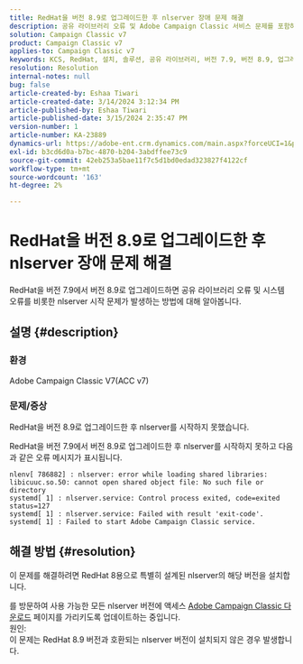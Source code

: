 ```yaml
---
title: RedHat을 버전 8.9로 업그레이드한 후 nlserver 장애 문제 해결
description: 공유 라이브러리 오류 및 Adobe Campaign Classic 서비스 문제를 포함하여 RedHat을 버전 8.9로 업그레이드한 후 nlserver 오류를 해결하는 방법에 대해 알아봅니다.
solution: Campaign Classic v7
product: Campaign Classic v7
applies-to: Campaign Classic v7
keywords: KCS, RedHat, 설치, 솔루션, 공유 라이브러리, 버전 7.9, 버전 8.9, 업그레이드, nlserver, 종료 코드
resolution: Resolution
internal-notes: null
bug: false
article-created-by: Eshaa Tiwari
article-created-date: 3/14/2024 3:12:34 PM
article-published-by: Eshaa Tiwari
article-published-date: 3/15/2024 2:35:47 PM
version-number: 1
article-number: KA-23889
dynamics-url: https://adobe-ent.crm.dynamics.com/main.aspx?forceUCI=1&pagetype=entityrecord&etn=knowledgearticle&id=ff036546-15e2-ee11-904c-6045bd03c412
exl-id: b3cd6d0a-b7bc-4870-b204-3abdffee73c9
source-git-commit: 42eb253a5bae11f7c5d1bd0edad323827f4122cf
workflow-type: tm+mt
source-wordcount: '163'
ht-degree: 2%

---
```


# RedHat을 버전 8.9로 업그레이드한 후 nlserver 장애 문제 해결


RedHat을 버전 7.9에서 버전 8.9로 업그레이드하면 공유 라이브러리 오류 및 시스템 오류를 비롯한 nlserver 시작 문제가 발생하는 방법에 대해 알아봅니다.

## 설명 {#description}


### 환경

Adobe Campaign Classic V7(ACC v7)

### 문제/증상

RedHat을 버전 8.9로 업그레이드한 후 nlserver를 시작하지 못했습니다.

RedHat을 버전 7.9에서 버전 8.9로 업그레이드한 후 nlserver를 시작하지 못하고 다음과 같은 오류 메시지가 표시됩니다.


```
nlenv[ 786882] : nlserver: error while loading shared libraries: libicuuc.so.50: cannot open shared object file: No such file or directory
systemd[ 1] : nlserver.service: Control process exited, code=exited status=127
systemd[ 1] : nlserver.service: Failed with result 'exit-code'.
systemd[ 1] : Failed to start Adobe Campaign Classic service.
```





## 해결 방법 {#resolution}


이 문제를 해결하려면 RedHat 8용으로 특별히 설계된 nlserver의 해당 버전을 설치합니다.

를 방문하여 사용 가능한 모든 nlserver 버전에 액세스 [Adobe Campaign Classic 다운로드](https://experience.adobe.com/#/downloads/content/software-distribution/ko/campaign.html) 페이지를 가리키도록 업데이트하는 중입니다.
<br>원인: <br>
이 문제는 RedHat 8.9 버전과 호환되는 nlserver 버전이 설치되지 않은 경우 발생합니다.
